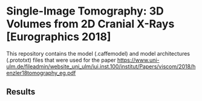 # Single-Image Tomography: 3D Volumes from 2D Cranial X-Rays [Eurographics 2018]

This repository contains the model (.caffemodel) and model architectures (.prototxt) files that were used for the paper https://www.uni-ulm.de/fileadmin/website_uni_ulm/iui.inst.100/institut/Papers/viscom/2018/henzler18tomography_eg.pdf

## Results
